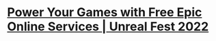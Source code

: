 # [Power Your Games with Free Epic Online Services | Unreal Fest 2022](https://www.youtube.com/watch?v=0P11Hy5ZnYs&list=LL6MKUgGZ9Q8c2Ff7GnoRoqA)


